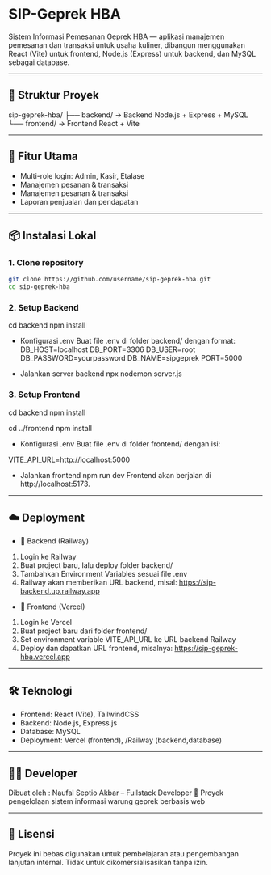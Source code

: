# SIP-Geprek HBA

Sistem Informasi Pemesanan Geprek HBA — aplikasi manajemen pemesanan dan transaksi untuk usaha kuliner, dibangun menggunakan React (Vite) untuk frontend, Node.js (Express) untuk backend, dan MySQL sebagai database.

---

## 📁 Struktur Proyek

sip-geprek-hba/
├── backend/ → Backend Node.js + Express + MySQL
└── frontend/ → Frontend React + Vite

---

## 🚀 Fitur Utama

- Multi-role login: Admin, Kasir, Etalase
- Manajemen pesanan & transaksi
- Manajemen pesanan & transaksi
- Laporan penjualan dan pendapatan

---

## 📦 Instalasi Lokal

### 1. Clone repository

```bash
git clone https://github.com/username/sip-geprek-hba.git
cd sip-geprek-hba
```

### 2. Setup Backend

cd backend
npm install

- Konfigurasi .env
  Buat file .env di folder backend/ dengan format:
  DB_HOST=localhost
  DB_PORT=3306
  DB_USER=root
  DB_PASSWORD=yourpassword
  DB_NAME=sipgeprek
  PORT=5000

- Jalankan server backend
  npx nodemon server.js

### 3. Setup Frontend

cd backend
npm install

cd ../frontend
npm install

- Konfigurasi .env
  Buat file .env di folder frontend/ dengan isi:

VITE_API_URL=http://localhost:5000

- Jalankan frontend
  npm run dev
  Frontend akan berjalan di http://localhost:5173.

---

## ☁️ Deployment

- 📍 Backend (Railway)

1. Login ke Railway
2. Buat project baru, lalu deploy folder backend/
3. Tambahkan Environment Variables sesuai file .env
4. Railway akan memberikan URL backend, misal: https://sip-backend.up.railway.app

- 📍 Frontend (Vercel)

1. Login ke Vercel
2. Buat project baru dari folder frontend/
3. Set environment variable VITE_API_URL ke URL backend Railway
4. Deploy dan dapatkan URL frontend, misalnya: https://sip-geprek-hba.vercel.app

---

## 🛠 Teknologi

- Frontend: React (Vite), TailwindCSS
- Backend: Node.js, Express.js
- Database: MySQL
- Deployment: Vercel (frontend), /Railway (backend,database)

---

## 👨‍💻 Developer

Dibuat oleh : Naufal Septio Akbar – Fullstack Developer
🚀 Proyek pengelolaan sistem informasi warung geprek berbasis web

---

## 📄 Lisensi

Proyek ini bebas digunakan untuk pembelajaran atau pengembangan lanjutan internal. Tidak untuk dikomersialisasikan tanpa izin.
